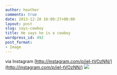 ```yaml
---
author: heather
comments: true
date: 2013-12-28 16:09:27+00:00
layout: post
slug: says-cowboy
title: He says he is a cowboy
wordpress_id: 492
post_format:
- Image
---
```


via Instagram [http://instagram.com/p/ieI-tVOzNN/](http://instagram.com/p/ieI-tVOzNN/)
![](http://photos-b.ak.instagram.com/hphotos-ak-prn/926626_421911314605017_527310610_n.jpg)
